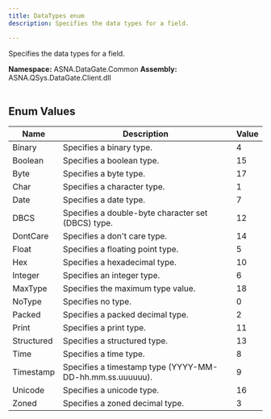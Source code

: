 ```yaml
---
title: DataTypes enum
description: Specifies the data types for a field.

---
```


Specifies the data types for a field.

**Namespace:** ASNA.DataGate.Common
**Assembly:** ASNA.QSys.DataGate.Client.dll
<br>
<br>

## Enum Values

| Name | Description | Value
| --- | --- | --- 
| Binary | Specifies a binary type. | 4 |
| Boolean | Specifies a boolean type. | 15 |
| Byte | Specifies a byte type. | 17 |
| Char | Specifies a character type. | 1 |
| Date | Specifies a date type. | 7 |
| DBCS | Specifies a double-byte character set (DBCS) type. | 12 |
| DontCare | Specifies a don't care type. | 14 |
| Float | Specifies a floating point type. | 5 |
| Hex | Specifies a hexadecimal type. | 10 |
| Integer | Specifies an integer type. | 6 |
| MaxType | Specifies the maximum type value. | 18 |
| NoType | Specifies no type. | 0 |
| Packed | Specifies a packed decimal type. | 2 |
| Print | Specifies a print type. | 11 |
| Structured | Specifies a structured type. | 13 |
| Time | Specifies a time type. | 8 |
| Timestamp | Specifies a timestamp type (YYYY-MM-DD-hh.mm.ss.uuuuuu). | 9 |
| Unicode | Specifies a unicode type. | 16 |
| Zoned | Specifies a zoned decimal type. | 3 |
